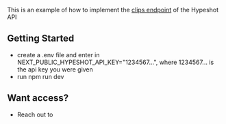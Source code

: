 This is an example of how to implement the [clips endpoint](https://docs.hypeshot.io/reference/get_get-clips) of the Hypeshot API

## Getting Started
- create a .env file and enter in NEXT_PUBLIC_HYPESHOT_API_KEY="1234567...", where 1234567... is the api key you were given
- run npm run dev


## Want access?
- Reach out to 
